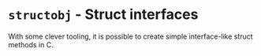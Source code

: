 # `structobj` - Struct interfaces

With some clever tooling, it is possible to create simple interface-like
struct methods in C.